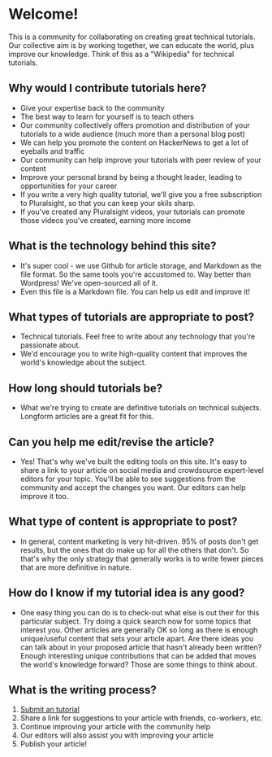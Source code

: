 # Welcome!

This is a community for collaborating on creating great technical tutorials.
Our collective aim is by working together, we can educate the world, plus improve our knowledge.
Think of this as a "Wikipedia" for technical tutorials.

## Why would I contribute tutorials here?
- Give your expertise back to the community
- The best way to learn for yourself is to teach others
- Our community collectively offers promotion and distribution of your tutorials to a wide audience (much more than a personal blog post)
- We can help you promote the content on HackerNews to get a lot of eyeballs and traffic
- Our community can help improve your tutorials with peer review of your content
- Improve your personal brand by being a thought leader, leading to opportunities for your career
- If you write a very high quality tutorial, we'll give you a free subscription to Pluralsight, so that you can keep your skils sharp.
- If you've created any Pluralsight videos, your tutorials can promote those videos you've created, earning more income

## What is the technology behind this site?
- It's super cool - we use Github for article storage, and Markdown as the file format.  So the same tools you're accustomed to.  Way better than Wordpress!  We've open-sourced all of it.
- Even this file is a Markdown file.  You can help us edit and improve it!

## What types of tutorials are appropriate to post?
- Technical tutorials.  Feel free to write about any technology that you're passionate about.
- We'd encourage you to write high-quality content that improves the world's knowledge about the subject.

## How long should tutorials be?
- What we're trying to create are definitive tutorials on technical subjects.  Longform articles are a great fit for this.

## Can you help me edit/revise the article?
- Yes! That's why we've built the editing tools on this site. It's easy to share a link to your article on social media and crowdsource expert-level editors for your topic.  You'll be able to see suggestions from the community and accept the changes you want.  Our editors can help improve it too.

## What type of content is appropriate to post?
- In general, content marketing is very hit-driven.  95% of posts don't get results, but the ones that do make up for all the others that don't.  So that's why the only strategy that generally works is to write fewer pieces that are more definitive in nature.

## How do I know if my tutorial idea is any good?
- One easy thing you can do is to check-out what else is out their for this particular subject.  Try doing a quick search now for some topics that interest you.  Other articles are generally OK so long as there is enough unique/useful content that sets your article apart.  Are there ideas you can talk about in your proposed article that hasn't already been written?  Enough interesting unique contributions that can be added that moves the world's knowledge forward? Those are some things to think about.

## What is the writing process?
1) [Submit an tutorial](/write/)
2) Share a link for suggestions to your article with friends, co-workers, etc.
3) Continue improving your article with the community help
4) Our editors will also assist you with improving your article
5) Publish your article!
